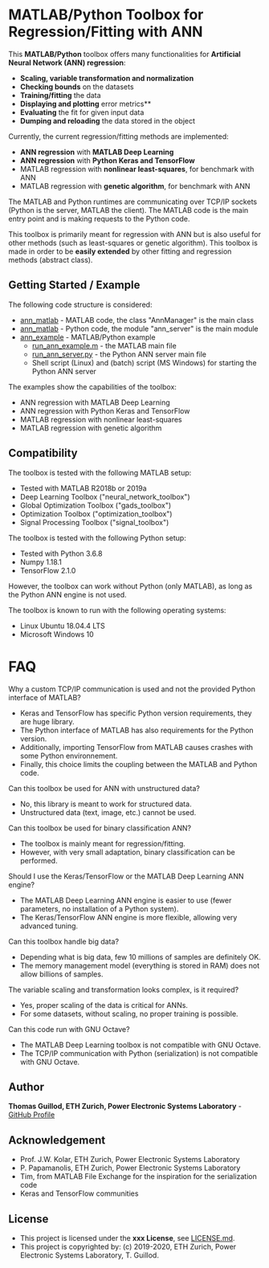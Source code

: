 # MATLAB/Python Toolbox for Regression/Fitting with ANN

This **MATLAB/Python** toolbox offers many functionalities for **Artificial Neural Network (ANN) regression**:
* **Scaling, variable transformation and normalization**
* **Checking bounds** on the datasets
* **Training/fitting** the data
* **Displaying and plotting** error metrics**
* **Evaluating** the fit for given input data
* **Dumping and reloading** the data stored in the object

Currently, the current regression/fitting methods are implemented:
* **ANN regression** with **MATLAB Deep Learning**
* **ANN regression** with **Python Keras and TensorFlow**
* MATLAB regression with **nonlinear least-squares**, for benchmark with ANN
* MATLAB regression with **genetic algorithm**, for benchmark with ANN

The MATLAB and Python runtimes are communicating over TCP/IP sockets (Python is the server, MATLAB the client).
The MATLAB code is the main entry point and is making requests to the Python code.

This toolbox is primarily meant for regression with ANN but is also useful for other methods (such as least-squares or genetic algorithm).
This toolbox is made in order to be **easily extended** by other fitting and regression methods (abstract class).

## Getting Started / Example

The following code structure is considered:
* [ann_matlab](ann_matlab) - MATLAB code, the class "AnnManager" is the main class
* [ann_matlab](ann_matlab) - Python code, the module "ann_server" is the main module
* [ann_example](ann_example) - MATLAB/Python example
    * [run_ann_example.m](ann_example/run_ann_example.m) - the MATLAB main file
    * [run_ann_server.py](ann_example/run_ann_server.py) - the Python ANN server main file
    * Shell script (Linux) and (batch) script (MS Windows) for starting the Python ANN server

The examples show the capabilities of the toolbox:
* ANN regression with MATLAB Deep Learning
* ANN regression with Python Keras and TensorFlow
* MATLAB regression with nonlinear least-squares
* MATLAB regression with genetic algorithm

## Compatibility

The toolbox is tested with the following MATLAB setup:
* Tested with MATLAB R2018b or 2019a
* Deep Learning Toolbox ("neural_network_toolbox")
* Global Optimization Toolbox ("gads_toolbox")
* Optimization Toolbox ("optimization_toolbox")
* Signal Processing Toolbox ("signal_toolbox")

The toolbox is tested with the following Python setup:
* Tested with Python 3.6.8
* Numpy 1.18.1
* TensorFlow 2.1.0

However, the toolbox can work without Python (only MATLAB), as long as the Python ANN engine is not used.

The toolbox is known to run with the following operating systems:
* Linux Ubuntu 18.04.4 LTS
* Microsoft Windows 10

# FAQ

Why a custom TCP/IP communication is used and not the provided Python interface of MATLAB?
* Keras and TensorFlow has specific Python version requirements, they are huge library.
* The Python interface of MATLAB has also requirements for the Python version.
* Additionally, importing TensorFlow from MATLAB causes crashes with some Python environnement.
* Finally, this choice limits the coupling between the MATLAB and Python code.

Can this toolbox be used for ANN with unstructured data?
* No, this library is meant to work for structured data.
* Unstructured data (text, image, etc.) cannot be used.

Can this toolbox be used for binary classification ANN?
* The toolbox is mainly meant for regression/fitting.
* However, with very small adaptation, binary classification can be performed.

Should I use the Keras/TensorFlow or the MATLAB Deep Learning ANN engine?
* The MATLAB Deep Learning ANN engine is easier to use (fewer parameters, no installation of a Python system).
* The Keras/TensorFlow ANN engine is more flexible, allowing very advanced tuning.

Can this toolbox handle big data?
* Depending what is big data, few 10 millions of samples are definitely OK.
* The memory management model (everything is stored in RAM) does not allow billions of samples.

The variable scaling and transformation looks complex, is it required?
* Yes, proper scaling of the data is critical for ANNs.
* For some datasets, without scaling, no proper training is possible.

Can this code run with GNU Octave?
* The MATLAB Deep Learning toolbox is not compatible with GNU Octave.
* The TCP/IP communication with Python (serialization) is not compatible with GNU Octave.

## Author

**Thomas Guillod, ETH Zurich, Power Electronic Systems Laboratory** - [GitHub Profile](https://github.com/otvam)

## Acknowledgement

* Prof. J.W. Kolar, ETH Zurich, Power Electronic Systems Laboratory
* P. Papamanolis, ETH Zurich, Power Electronic Systems Laboratory
* Tim, from MATLAB File Exchange for the inspiration for the serialization code
* Keras and TensorFlow communities

## License

* This project is licensed under the **xxx License**, see [LICENSE.md](LICENSE.md).
* This project is copyrighted by: (c) 2019-2020, ETH Zurich, Power Electronic Systems Laboratory, T. Guillod.
